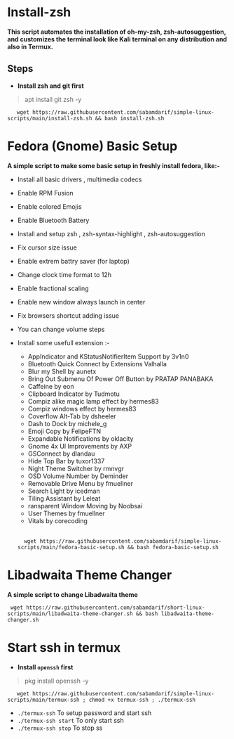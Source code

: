 # Install-zsh

<b>This script automates the installation of oh-my-zsh, zsh-autosuggestion, and customizes the terminal look like Kali terminal on any distribution and also in Termux.</b>

## Steps

- <b>Install zsh and git first</b>
> apt install git zsh -y
```
   wget https://raw.githubusercontent.com/sabamdarif/simple-linux-scripts/main/install-zsh.sh && bash install-zsh.sh
```
# Fedora (Gnome) Basic Setup

<b>A simple script to make some basic setup in freshly install fedora, like:-</b>
- Install all basic drivers , multimedia codecs 
- Enable RPM Fusion
- Enable colored Emojis 
- Enable Bluetooth Battery 
- Install and setup zsh , zsh-syntax-highlight , zsh-autosuggestion
- Fix cursor size issue 
- Enable extrem battry saver (for laptop)
- Change clock time format to 12h 
- Enable fractional scaling
- Enable new window always launch in center
- Fix browsers shortcut adding issue
- You can change volume steps
- Install some usefull extension :-
  - AppIndicator and KStatusNotifierItem Support by 3v1n0
  - Bluetooth Quick Connect by Extensions Valhalla
  - Blur my Shell by aunetx
  - Bring Out Submenu Of Power Off Button by PRATAP PANABAKA
  - Caffeine by eon
  - Clipboard Indicator by Tudmotu
  - Compiz alike magic lamp effect by hermes83
  - Compiz windows effect by hermes83
  - Coverflow Alt-Tab by dsheeler
  - Dash to Dock by michele_g
  - Emoji Copy by FelipeFTN
  - Expandable Notifications by oklacity
  - Gnome 4x UI Improvements by AXP
  - GSConnect by dlandau
  - Hide Top Bar by tuxor1337
  - Night Theme Switcher by rmnvgr
  - OSD Volume Number by Deminder
  - Removable Drive Menu by fmuellner
  - Search Light by icedman
  - Tiling Assistant by Leleat
  - ransparent Window Moving by Noobsai
  - User Themes by fmuellner
  - Vitals by corecoding
  <br>

  ```
    wget https://raw.githubusercontent.com/sabamdarif/simple-linux-scripts/main/fedora-basic-setup.sh && bash fedora-basic-setup.sh
  ```

# Libadwaita Theme Changer

<b>A simple script to change Libadwaita theme</b>

```
 wget https://raw.githubusercontent.com/sabamdarif/short-linux-scripts/main/libadwaita-theme-changer.sh && bash libadwaita-theme-changer.sh
```
# Start ssh in termux

- <b>Install `openssh` first</b>
> pkg install openssh -y

```
   wget https://raw.githubusercontent.com/sabamdarif/simple-linux-scripts/main/termux-ssh ; chmod +x termux-ssh ; ./termux-ssh
```
- `./termux-ssh` To setup password and start ssh
- `./termux-ssh start` To only start ssh
- `./termux-ssh stop` To stop ss
